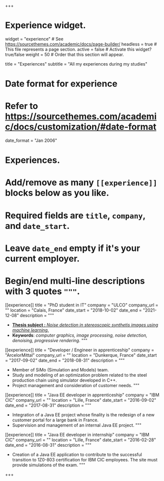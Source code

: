 +++
# Experience widget.
widget = "experience"  # See https://sourcethemes.com/academic/docs/page-builder/
headless = true  # This file represents a page section.
active = false  # Activate this widget? true/false
weight = 50  # Order that this section will appear.

title = "Experiences"
subtitle = "All my experiences during my studies"

# Date format for experience
#   Refer to https://sourcethemes.com/academic/docs/customization/#date-format
date_format = "Jan 2006"

# Experiences.
#   Add/remove as many `[[experience]]` blocks below as you like.
#   Required fields are `title`, `company`, and `date_start`.
#   Leave `date_end` empty if it's your current employer.
#   Begin/end multi-line descriptions with 3 quotes `"""`.

[[experience]]
  title = "PhD student in IT"
  company = "ULCO"
  company_url = ""
  location = "Calais, France"
  date_start = "2018-10-02"
  date_end = "2021-12-08"
  description = """
<br>  
 
  * [**Thesis subject :**  *Noise detection in stereoscopic synthetis images using machine learning.*](thesis/subject/)
  * **Keywords**: *computer graphics, image processing, noise detection, denoising, progressive rendering*.
  """



[[experience]]
  title = "Developer / Engineer in apprenticeship"
  company = "ArcelorMittal"
  company_url = ""
  location = "Dunkerque, France"
  date_start = "2017-09-02"
  date_end = "2018-08-31"
  description = """
<br>

  * Member of SiMo (Simulation and Models) team. 
  * Study and modeling of an optimization problem related to the steel production chain using simulator developed in C++.
  * Project management and consideration of customer needs.
  """

[[experience]]
  title = "Java EE developer in apprenticeship"
  company = "IBM CIC"
  company_url = ""
  location = "Lille, France"
  date_start = "2016-09-02"
  date_end = "2017-08-31"
  description = """
  <br>

  * Integration of a Java EE project whose finality is the redesign of a new customer portal for a large bank in France.
  * Supervision and management of an internal Java EE project.
  """

[[experience]]
  title = "Java EE developer in internship"
  company = "IBM CIC"
  company_url = ""
  location = "Lille, France"
  date_start = "2016-02-28"
  date_end = "2016-08-31"
  description = """
  <br>

  * Creation of a Java EE application to contribute to the successful transition to 1Z0-803 certification for IBM CIC employees. The site must provide simulations of the exam.
  """

+++
